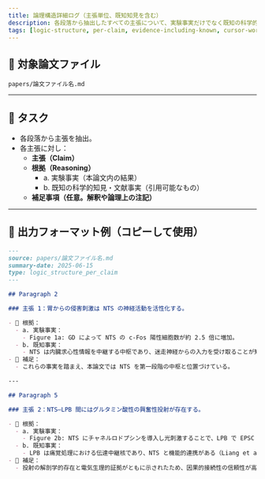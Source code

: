 ```yaml
---
title: 論理構造詳細ログ（主張単位、既知知見を含む）
description: 各段落から抽出したすべての主張について、実験事実だけでなく既知の科学的知見も含めて構造化。
tags: [logic-structure, per-claim, evidence-including-known, cursor-workflow]
---
```


## 📂 対象論文ファイル

`papers/論文ファイル名.md`

---

## 📌 タスク

- 各段落から主張を抽出。
- 各主張に対し：
  - **主張（Claim）**
  - **根拠（Reasoning）**
    - a. 実験事実（本論文内の結果）
    - b. 既知の科学的知見・文献事実（引用可能なもの）
  - **補足事項（任意。解釈や論理上の注記）**

---

## 🧾 出力フォーマット例（コピーして使用）

```markdown
---
source: papers/論文ファイル名.md
summary-date: 2025-06-15
type: logic_structure_per_claim
---

## Paragraph 2

### 主張 1：胃からの侵害刺激は NTS の神経活動を活性化する。

- 🔗 根拠：
  - a. 実験事実：
    - Figure 1a: GD によって NTS の c-Fos 陽性細胞数が約 2.5 倍に増加。
  - b. 既知事実：
    - NTS は内臓求心性情報を中継する中枢であり、迷走神経からの入力を受け取ることが知られている（Smith et al., 2004）。
- 💬 補足：
  - これらの事実を踏まえ、本論文では NTS を第一段階の中枢と位置づけている。

---

## Paragraph 5

### 主張 2：NTS–LPB 間にはグルタミン酸性の興奮性投射が存在する。

- 🔗 根拠：
  - a. 実験事実：
    - Figure 2b: NTS にチャネルロドプシンを導入し光刺激することで、LPB で EPSC が記録された。
  - b. 既知事実：
    - LPB は痛覚処理における伝達中継核であり、NTS と機能的連携がある（Liang et al., 2010）。
- 💬 補足：
  - 投射の解剖学的存在と電気生理的証拠がともに示されたため、因果的接続性の信頼性が高い。
```
